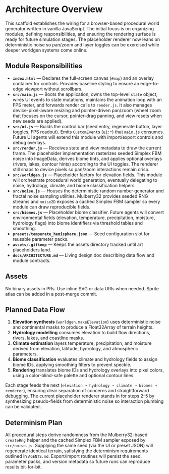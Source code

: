 # Architecture Overview

This scaffold establishes the wiring for a browser-based procedural world generator written in vanilla JavaScript. The initial focus is on organizing modules, defining responsibilities, and ensuring the rendering surface is ready for future simulation stages. The placeholder renderer now leans on deterministic noise so pan/zoom and layer toggles can be exercised while deeper worldgen systems come online.

## Module Responsibilities

- **`index.html`** — Declares the full-screen canvas (`#map`) and an overlay container for controls. Provides baseline styling to ensure an edge-to-edge viewport without scrollbars.
- **`src/main.js`** — Boots the application, owns the top-level `state` object, wires UI events to state mutations, maintains the animation loop with an FPS meter, and forwards render calls to `render.js`. It also manages device-pixel-aware resizing and pointer-driven pan/zoom (wheel zoom that focuses on the cursor, pointer-drag panning, and view resets when new seeds are applied).
- **`src/ui.js`** — Builds the control bar (seed entry, regenerate button, layer toggles, FPS readout). Emits `CustomEvent`s (`ui:*`) that `main.js` consumes. Future UI agents will extend this module with import/export controls and debug overlays.
- **`src/render.js`** — Receives state and view metadata to draw the current frame. The placeholder implementation rasterizes seeded Simplex FBM noise into ImageData, derives biome tints, and applies optional overlays (rivers, lakes, contour hints) according to the UI toggles. The renderer still snaps to device pixels so pan/zoom interactions remain crisp.
- **`src/worldgen.js`** — Placeholder factory for elevation fields. This module will orchestrate procedural world generation, eventually delegating to noise, hydrology, climate, and biome classification helpers.
- **`src/noise.js`** — Houses the deterministic random number generator and fractal noise sampling utilities. Mulberry32 provides seeded RNG streams and `noise2D` exposes a cached Simplex FBM sampler so every module can draw reproducible fields.
- **`src/biomes.js`** — Placeholder biome classifier. Future agents will convert environmental fields (elevation, temperature, precipitation, moisture, hydrology flags) into biome identifiers via threshold tables and smoothing.
- **`presets/temperate_hemisphere.json`** — Seed configuration slot for reusable parameter packs.
- **`assets/.gitkeep`** — Keeps the assets directory tracked until art placeholders land.
- **`docs/ARCHITECTURE.md`** — Living design doc describing data flow and module contracts.

## Assets

No binary assets in PRs. Use inline SVG or data URIs when needed. Sprite atlas can be added in a post-merge commit.

## Planned Data Flow

1. **Elevation synthesis** (`worldgen.makeElevation`) uses deterministic noise and continental masks to produce a Float32Array of terrain heights.
2. **Hydrology modelling** consumes elevation to build flow directions, rivers, lakes, and coastline masks.
3. **Climate estimation** layers temperature, precipitation, and moisture derived from elevation, latitude, hydrology, and atmospheric parameters.
4. **Biome classification** evaluates climate and hydrology fields to assign biome IDs, applying smoothing filters to prevent speckle.
5. **Rendering** translates biome IDs and hydrology overlays into pixel colors, using a color-blind-safe palette and optional contour lines.

Each stage feeds the next (`elevation → hydrology → climate → biomes → renderer`), ensuring clear separation of concerns and straightforward debugging. The current placeholder renderer stands in for steps 2–5 by synthesizing pseudo-fields from deterministic noise so interaction plumbing can be validated.

## Determinism Plan

All procedural steps derive randomness from the Mulberry32-based `createRng` helper and the cached Simplex FBM sampler exposed by `src/noise.js`. Supplying the same seed (via the UI or preset JSON) will regenerate identical terrain, satisfying the determinism requirements outlined in `AGENTS.md`. Export/import routines will persist the seed, parameter packs, and version metadata so future runs can reproduce results bit-for-bit.
